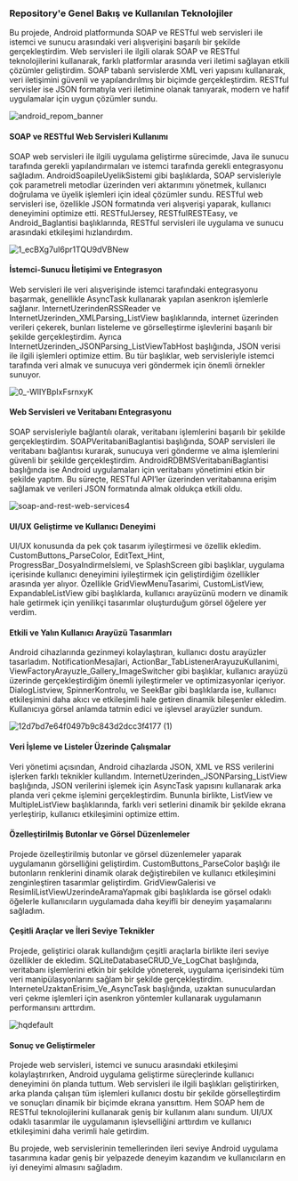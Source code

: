 ### Repository'e Genel Bakış ve Kullanılan Teknolojiler

Bu projede, Android platformunda SOAP ve RESTful web servisleri ile istemci ve sunucu arasındaki veri alışverişini başarılı bir şekilde gerçekleştirdim. Web servisleri ile ilgili olarak SOAP ve RESTful teknolojilerini kullanarak, farklı platformlar arasında veri iletimi sağlayan etkili çözümler geliştirdim. SOAP tabanlı servislerde XML veri yapısını kullanarak, veri iletişimini güvenli ve yapılandırılmış bir biçimde gerçekleştirdim. RESTful servisler ise JSON formatıyla veri iletimine olanak tanıyarak, modern ve hafif uygulamalar için uygun çözümler sundu.

![android_repom_banner](https://github.com/user-attachments/assets/514017f5-dc6a-44aa-9307-705ca36672bd)

#### SOAP ve RESTful Web Servisleri Kullanımı

SOAP web servisleri ile ilgili uygulama geliştirme sürecimde, Java ile sunucu tarafında gerekli yapılandırmaları ve istemci tarafında gerekli entegrasyonu sağladım. AndroidSoapileUyelikSistemi gibi başlıklarda, SOAP servisleriyle çok parametreli metodlar üzerinden veri aktarımını yönetmek, kullanıcı doğrulama ve üyelik işlemleri için ideal çözümler sundu. RESTful web servisleri ise, özellikle JSON formatında veri alışverişi yaparak, kullanıcı deneyimini optimize etti. RESTfulJersey, RESTfulRESTEasy, ve Android_Baglantisi başlıklarında, RESTful servisleri ile uygulama ve sunucu arasındaki etkileşimi hızlandırdım.

![1_ecBXg7uI6pr1TQU9dVBNew](https://github.com/user-attachments/assets/d8787afb-a22e-4ad1-b92d-e7c42ed3121f)

#### İstemci-Sunucu İletişimi ve Entegrasyon

Web servisleri ile veri alışverişinde istemci tarafındaki entegrasyonu başarmak, genellikle AsyncTask kullanarak yapılan asenkron işlemlerle sağlanır. InternetUzerindenRSSReader ve InternetUzerinden_XMLParsing_ListView başlıklarında, internet üzerinden verileri çekerek, bunları listeleme ve görselleştirme işlevlerini başarılı bir şekilde gerçekleştirdim. Ayrıca InternetUzerinden_JSONParsing_ListViewTabHost başlığında, JSON verisi ile ilgili işlemleri optimize ettim. Bu tür başlıklar, web servisleriyle istemci tarafında veri almak ve sunucuya veri göndermek için önemli örnekler sunuyor.

![0_-WlIYBpIxFsrnxyK](https://github.com/user-attachments/assets/4bf573dd-cd3f-4ee5-92b1-e1a4b26fe1b2)

#### Web Servisleri ve Veritabanı Entegrasyonu

SOAP servisleriyle bağlantılı olarak, veritabanı işlemlerini başarılı bir şekilde gerçekleştirdim. SOAPVeritabaniBaglantisi başlığında, SOAP servisleri ile veritabanı bağlantısı kurarak, sunucuya veri gönderme ve alma işlemlerini güvenli bir şekilde gerçekleştirdim. AndroidRDBMSVeritabaniBaglantisi başlığında ise Android uygulamaları için veritabanı yönetimini etkin bir şekilde yaptım. Bu süreçte, RESTful API’ler üzerinden veritabanına erişim sağlamak ve verileri JSON formatında almak oldukça etkili oldu.

![soap-and-rest-web-services4](https://github.com/user-attachments/assets/b4c86aeb-2f36-436f-8679-93be925cd423)

#### UI/UX Geliştirme ve Kullanıcı Deneyimi

UI/UX konusunda da pek çok tasarım iyileştirmesi ve özellik ekledim. CustomButtons_ParseColor, EditText_Hint, ProgressBar_DosyaIndirmeIslemi, ve SplashScreen gibi başlıklar, uygulama içerisinde kullanıcı deneyimini iyileştirmek için geliştirdiğim özellikler arasında yer alıyor. Özellikle GridViewMenuTasarimi, CustomListView, ExpandableListView gibi başlıklarda, kullanıcı arayüzünü modern ve dinamik hale getirmek için yenilikçi tasarımlar oluşturduğum görsel öğelere yer verdim.

#### Etkili ve Yalın Kullanıcı Arayüzü Tasarımları

Android cihazlarında gezinmeyi kolaylaştıran, kullanıcı dostu arayüzler tasarladım. NotificationMesajlari, ActionBar_TabListenerArayuzuKullanimi, ViewFactoryArayuzle_Gallery_ImageSwitcher gibi başlıklar, kullanıcı arayüzü üzerinde gerçekleştirdiğim önemli iyileştirmeler ve optimizasyonlar içeriyor. DialogListview, SpinnerKontrolu, ve SeekBar gibi başlıklarda ise, kullanıcı etkileşimini daha akıcı ve etkileşimli hale getiren dinamik bileşenler ekledim. Kullanıcıya görsel anlamda tatmin edici ve işlevsel arayüzler sundum.

![12d7bd7e64f0497b9c843d2dcc3f4177 (1)](https://github.com/user-attachments/assets/73f106d7-fbe0-48a7-88e0-c428786e5c8d)

#### Veri İşleme ve Listeler Üzerinde Çalışmalar

Veri yönetimi açısından, Android cihazlarda JSON, XML ve RSS verilerini işlerken farklı teknikler kullandım. InternetUzerinden_JSONParsing_ListView başlığında, JSON verilerini işlemek için AsyncTask yapısını kullanarak arka planda veri çekme işlemini gerçekleştirdim. Bununla birlikte, ListView ve MultipleListView başlıklarında, farklı veri setlerini dinamik bir şekilde ekrana yerleştirip, kullanıcı etkileşimini optimize ettim.

#### Özelleştirilmiş Butonlar ve Görsel Düzenlemeler

Projede özelleştirilmiş butonlar ve görsel düzenlemeler yaparak uygulamanın görselliğini geliştirdim. CustomButtons_ParseColor başlığı ile butonların renklerini dinamik olarak değiştirebilen ve kullanıcı etkileşimini zenginleştiren tasarımlar geliştirdim. GridViewGalerisi ve ResimliListViewUzerindeAramaYapmak gibi başlıklarda ise görsel odaklı öğelerle kullanıcıların uygulamada daha keyifli bir deneyim yaşamalarını sağladım.

#### Çeşitli Araçlar ve İleri Seviye Teknikler

Projede, geliştirici olarak kullandığım çeşitli araçlarla birlikte ileri seviye özellikler de ekledim. SQLiteDatabaseCRUD_Ve_LogChat başlığında, veritabanı işlemlerini etkin bir şekilde yöneterek, uygulama içerisindeki tüm veri manipülasyonlarını sağlam bir şekilde gerçekleştirdim. InterneteUzaktanErisim_Ve_AsyncTask başlığında, uzaktan sunuculardan veri çekme işlemleri için asenkron yöntemler kullanarak uygulamanın performansını arttırdım.

![hqdefault](https://github.com/user-attachments/assets/1f545cc3-3f94-43bd-b305-d5ffe8b5f0b1)

#### Sonuç ve Geliştirmeler

Projede web servisleri, istemci ve sunucu arasındaki etkileşimi kolaylaştırırken, Android uygulama geliştirme süreçlerinde kullanıcı deneyimini ön planda tuttum. Web servisleri ile ilgili başlıkları geliştirirken, arka planda çalışan tüm işlemleri kullanıcı dostu bir şekilde görselleştirdim ve sonuçları dinamik bir biçimde ekrana yansıttım. Hem SOAP hem de RESTful teknolojilerini kullanarak geniş bir kullanım alanı sundum. UI/UX odaklı tasarımlar ile uygulamanın işlevselliğini arttırdım ve kullanıcı etkileşimini daha verimli hale getirdim.

Bu projede, web servislerinin temellerinden ileri seviye Android uygulama tasarımına kadar geniş bir yelpazede deneyim kazandım ve kullanıcıların en iyi deneyimi almasını sağladım.
